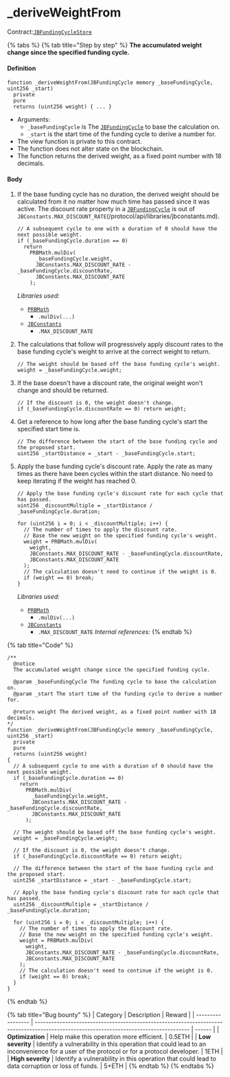 # _deriveWeightFrom

Contract:[`JBFundingCycleStore`](/protocol/api/contracts/jbfundingcyclestore/README.md)​

{% tabs %}
{% tab title="Step by step" %}
**The accumulated weight change since the specified funding cycle.**

#### Definition

```solidity
function _deriveWeightFrom(JBFundingCycle memory _baseFundingCycle, uint256 _start)
  private
  pure
  returns (uint256 weight) { ... }
```

* Arguments:
  * `_baseFundingCycle` is The [`JBFundingCycle`](/protocol/api/data-structures/jbfundingcycle.md) to base the calculation on.
  * `_start` is the start time of the funding cycle to derive a number for.
* The view function is private to this contract.
* The function does not alter state on the blockchain.
* The function returns the derived weight, as a fixed point number with 18 decimals.

#### Body

1.  If the base funding cycle has no duration, the derived weight should be calculated from it no matter how much time has passed since it was active. The discount rate property in a [`JBFundingCycle`](/protocol/api/data-structures/jbfundingcycle.md) is out of `JBConstants.MAX_DISCOUNT_RATE`(/protocol/api/libraries/jbconstants.md).

    ```solidity
    // A subsequent cycle to one with a duration of 0 should have the next possible weight.
    if (_baseFundingCycle.duration == 0)
      return
        PRBMath.mulDiv(
          _baseFundingCycle.weight,
          JBConstants.MAX_DISCOUNT_RATE - _baseFundingCycle.discountRate,
          JBConstants.MAX_DISCOUNT_RATE
        );
    ```

    _Libraries used:_

    * [`PRBMath`](https://github.com/hifi-finance/prb-math/blob/main/contracts/PRBMath.sol)
      * `.mulDiv(...)`
    * [`JBConstants`](/protocol/api/libraries/jbconstants.md)
      * `.MAX_DISCOUNT_RATE`
2.  The calculations that follow will progressively apply discount rates to the base funding cycle's weight to arrive at the correct weight to return.

    ```solidity
    // The weight should be based off the base funding cycle's weight.
    weight = _baseFundingCycle.weight;
    ```
3.  If the base doesn't have a discount rate, the original weight won't change and should be returned.

    ```solidity
    // If the discount is 0, the weight doesn't change.
    if (_baseFundingCycle.discountRate == 0) return weight;
    ```
4.  Get a reference to how long after the base funding cycle's start the specified start time is.

    ```solidity
    // The difference between the start of the base funding cycle and the proposed start.
    uint256 _startDistance = _start - _baseFundingCycle.start;
    ```
5.  Apply the base funding cycle's discount rate. Apply the rate as many times as there have been cycles within the start distance. No need to keep iterating if the weight has reached 0.

    ```solidity
    // Apply the base funding cycle's discount rate for each cycle that has passed.
    uint256 _discountMultiple = _startDistance / _baseFundingCycle.duration;

    for (uint256 i = 0; i < _discountMultiple; i++) {
      // The number of times to apply the discount rate.
      // Base the new weight on the specified funding cycle's weight.
      weight = PRBMath.mulDiv(
        weight,
        JBConstants.MAX_DISCOUNT_RATE - _baseFundingCycle.discountRate,
        JBConstants.MAX_DISCOUNT_RATE
      );
      // The calculation doesn't need to continue if the weight is 0.
      if (weight == 0) break;
    }
    ```

    _Libraries used:_

    * [`PRBMath`](https://github.com/hifi-finance/prb-math/blob/main/contracts/PRBMath.sol)
      * `.mulDiv(...)`
    * [`JBConstants`](/protocol/api/libraries/jbconstants.md)
      * `.MAX_DISCOUNT_RATE` _Internal references:_
{% endtab %}

{% tab title="Code" %}
```solidity
/** 
  @notice 
  The accumulated weight change since the specified funding cycle.

  @param _baseFundingCycle The funding cycle to base the calculation on.
  @param _start The start time of the funding cycle to derive a number for.

  @return weight The derived weight, as a fixed point number with 18 decimals.
*/
function _deriveWeightFrom(JBFundingCycle memory _baseFundingCycle, uint256 _start)
  private
  pure
  returns (uint256 weight)
{
  // A subsequent cycle to one with a duration of 0 should have the next possible weight.
  if (_baseFundingCycle.duration == 0)
    return
      PRBMath.mulDiv(
        _baseFundingCycle.weight,
        JBConstants.MAX_DISCOUNT_RATE - _baseFundingCycle.discountRate,
        JBConstants.MAX_DISCOUNT_RATE
      );

  // The weight should be based off the base funding cycle's weight.
  weight = _baseFundingCycle.weight;

  // If the discount is 0, the weight doesn't change.
  if (_baseFundingCycle.discountRate == 0) return weight;

  // The difference between the start of the base funding cycle and the proposed start.
  uint256 _startDistance = _start - _baseFundingCycle.start;

  // Apply the base funding cycle's discount rate for each cycle that has passed.
  uint256 _discountMultiple = _startDistance / _baseFundingCycle.duration;

  for (uint256 i = 0; i < _discountMultiple; i++) {
    // The number of times to apply the discount rate.
    // Base the new weight on the specified funding cycle's weight.
    weight = PRBMath.mulDiv(
      weight,
      JBConstants.MAX_DISCOUNT_RATE - _baseFundingCycle.discountRate,
      JBConstants.MAX_DISCOUNT_RATE
    );
    // The calculation doesn't need to continue if the weight is 0.
    if (weight == 0) break;
  }
}
```
{% endtab %}

{% tab title="Bug bounty" %}
| Category          | Description                                                                                                                            | Reward |
| ----------------- | -------------------------------------------------------------------------------------------------------------------------------------- | ------ |
| **Optimization**  | Help make this operation more efficient.                                                                                               | 0.5ETH |
| **Low severity**  | Identify a vulnerability in this operation that could lead to an inconvenience for a user of the protocol or for a protocol developer. | 1ETH   |
| **High severity** | Identify a vulnerability in this operation that could lead to data corruption or loss of funds.                                        | 5+ETH  |
{% endtab %}
{% endtabs %}
